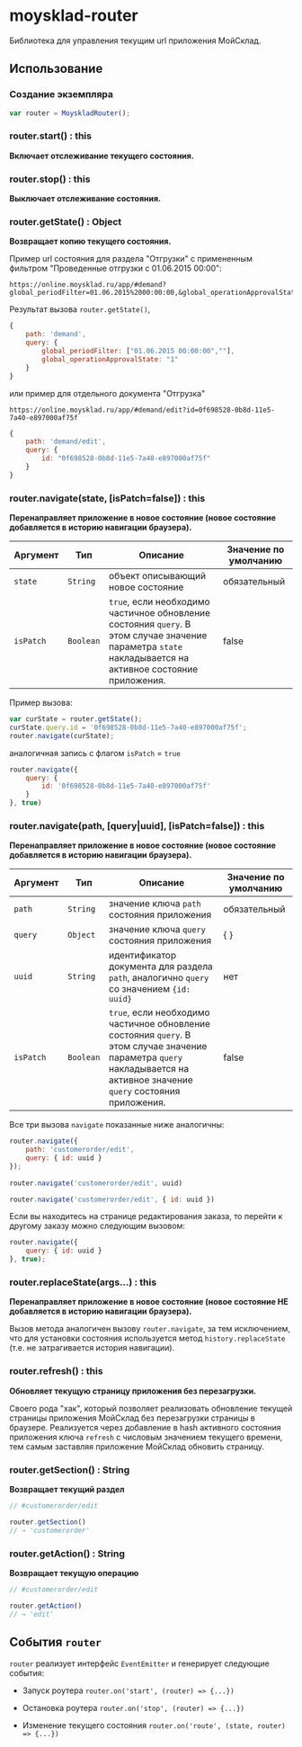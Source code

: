 moysklad-router
===============

Библиотека для управления текущим url приложения МойСклад.

## Использование

### Создание экземпляра

```js
var router = MoyskladRouter();
```

### router.start() : this
**Включает отслеживание текущего состояния.**


### router.stop() : this
**Выключает отслеживание состояния.**


### router.getState() : Object
**Возвращает копию текущего состояния.**

Пример url состояния для раздела "Отгрузки" с примененным фильтром "Проведенные отгрузки с 01.06.2015 00:00":

```
https://online.moysklad.ru/app/#demand?global_periodFilter=01.06.2015%2000:00:00,&global_operationApprovalState=1
```

Результат вызова `router.getState()`,

```js
{
	path: 'demand',
	query: {
		global_periodFilter: ["01.06.2015 00:00:00",""],
		global_operationApprovalState: "1"
	}
}
```

или пример для отдельного документа "Отгрузка"

```
https://online.moysklad.ru/app/#demand/edit?id=0f698528-0b8d-11e5-7a40-e897000af75f
```

```js
{
	path: 'demand/edit',
	query: {
		id: "0f698528-0b8d-11e5-7a40-e897000af75f"
	}		
}
```


### router.navigate(state, [isPatch=false]) : this
**Перенаправляет приложение в новое состояние (новое состояние добавляется в историю навигации браузера).**

| Аргумент | Тип      | Описание | Значение по умолчанию
-----------|----------|----------|----------------------
| `state`  | `String` | объект описывающий новое состояние | обязательный
| `isPatch`| `Boolean`| `true`, если необходимо частичное обновление состояния `query`. В этом случае значение параметра `state` накладывается на активное состояние приложения. | false

Пример вызова: 

```js
var curState = router.getState();
curState.query.id = '0f698528-0b8d-11e5-7a40-e897000af75f';
router.navigate(curState);
```

аналогичная запись с флагом `isPatch` = `true` 

```js
router.navigate({
	query: {
		id: '0f698528-0b8d-11e5-7a40-e897000af75f'
	}
}, true)
```

### router.navigate(path, [query|uuid], [isPatch=false]) : this
**Перенаправляет приложение в новое состояние (новое состояние добавляется в историю навигации браузера).**

| Аргумент | Тип      | Описание | Значение по умолчанию
-----------|----------|----------|----------------------
| `path`   | `String` | значение ключа `path` состояния приложения | обязательный
| `query`  | `Object` | значение ключа `query` состояния приложения | { }
| `uuid`   | `String` | идентификатор документа для раздела `path`,  аналогично `query` со значением `{id: uuid}` | нет
| `isPatch`| `Boolean`| `true`, если необходимо частичное обновление состояния `query`. В этом случае значение параметра `query` накладывается на активное значение `query` состояния приложения. | false

Все три вызова `navigate` показанные ниже аналогичны:

```js
router.navigate({ 
	path: 'customerorder/edit', 
	query: { id: uuid }
});
	
router.navigate('customerorder/edit', uuid)

router.navigate('customerorder/edit', { id: uuid })
```

Если вы находитесь на странице редактирования заказа, то перейти к другому заказу можно следующим вызовом:

```js
router.navigate({ 
	query: { id: uuid }
}, true);
```


### router.replaceState(args...) : this
**Перенаправляет приложение в новое состояние (новое состояние НЕ добавляется в историю навигации браузера).**

Вызов метода аналогичен вызову `router.navigate`, за тем исключением, что для установки состояния используется метод `history.replaceState` (т.е. не затрагивается история навигации).


### router.refresh() : this
**Обновляет текущую страницу приложения без перезагрузки.**

Своего рода "хак", который позволяет реализовать обновление текущей страницы приложения МойСклад без перезагрузки страницы в браузере. 
Реализуется через добавление в hash активного состояния приложения	ключа `refresh` с числовым значением текущего времени, тем самым заставляя приложение МойСклад обновить страницу. 


### router.getSection() : String
**Возвращает текущий раздел**

```js
// #customerorder/edit

router.getSection() 
// → 'customerorder'
```

### router.getAction() : String
**Возвращает текущую операцию**

```js
// #customerorder/edit

router.getAction() 
// → 'edit'
```


## События `router`

`router` реализует интерфейс `EventEmitter` и генерирует следующие события:

- Запуск роутера
  `router.on('start', (router) => {...})` 

- Остановка роутера
  `router.on('stop', (router) => {...})` 
  
- Изменение текущего состояния
  `router.on('route', (state, router) => {...})` 

